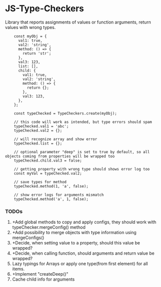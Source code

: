 # JS-Type-Checkers

Library that reports assignments of values or function arguments, return values with wrong types.
```
    const myObj = {
      val1: true,
      val2: 'string',
      method: () => {
        return 'str';
      },
      val3: 123,
      list: [],
      child: {
        val1: true,
        val2: 'string',
        method: () => {
          return {};
        },
        val3: 123,
      },
    };

    const typeChecked = TypeCheckers.create(myObj);

    // this code will work as intended, but type errors should spam
    typeChecked.val1 = 'abc';
    typeChecked.val2 = {};

    // will recognize array and show error
    typeChecked.list = {};

    // optional parameter "deep" is set to true by default, so all objects coming from properties will be wrapped too
    typeChecked.child.val3 = false;

    // getting property with wrong type should shows error log too
    const myVal = typeChecked.val2;

    // save types for method
    typeChecked.method(1, 'a', false);

    // show error logs for arguments mismatch
    typeChecked.method('a', 1, false);
```

### TODOs
1. +Add global methods to copy and apply configs, they should work with typeChecker.mergeConfig() method
2. +Add possibility to merge objects with type information using mergeConfigs()
3. +Decide, when setting value to a property, should this value be wrapped?
4. +Decide, when calling function, should arguments and return value be wrapped?
5. Lazy typings for Arrays or apply one type(from first element) for all items.
6. +Implement "createDeep()"
7. Cache child info for arguments
